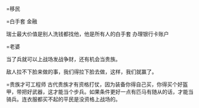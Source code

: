 

=移民


=白手套  金融

瑞士最大价值是别人洗钱都找他，他是所有人的白手套
办理银行卡账户

=老婆

当了兵就可以上战场发战争财，还有机会当贵族。

敌人拉不下脸来做的事，我们得拉下脸去做，这样，我们就赢了。

=贵族才可工程师
古代贵族才有资格打仗，因为装备你得自己买，你得买个好盔甲，带把好武器，这才能当个步兵。如果条件更好一点有匹马有随从的话，才能当骑兵。连衣服都买不起的平民是没资格上战场的。

